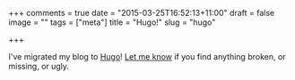 +++
comments = true
date = "2015-03-25T16:52:13+11:00"
draft = false
image = ""
tags = ["meta"]
title = "Hugo!"
slug = "hugo"

+++

I've migrated my blog to [Hugo](http://gohugo.io/)! [Let me know](mailto:hello@reedmurphy.net) if you find anything broken, or missing, or ugly.
<!--more-->

